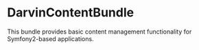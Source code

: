# DarvinContentBundle
This bundle provides basic content management functionality for Symfony2-based applications.
